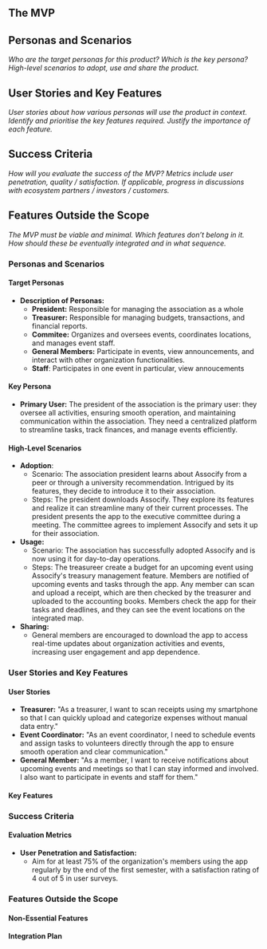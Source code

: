 ## The MVP
## Personas and Scenarios
*Who are the target personas for this product?*
*Which is the key persona?*
*High-level scenarios to adopt, use and share the product.*
## User Stories and Key Features
*User stories about how various personas will use the product in context.*
*Identify and prioritise the key features required.*
*Justify the importance of each feature.*
## Success Criteria
*How will you evaluate the success of the MVP?*
*Metrics include user penetration, quality / satisfaction.*
*If applicable, progress in discussions with ecosystem partners / investors / customers.*
## Features Outside the Scope
*The MVP must be viable and minimal.*
*Which features don’t belong in it.*
*How should these be eventually integrated and in what sequence.*



### Personas and Scenarios

#### Target Personas
- **Description of Personas:**
  - **President:** Responsible for managing the association as a whole
  - **Treasurer:** Responsible for managing budgets, transactions, and financial reports.
  - **Commitee:** Organizes and oversees events, coordinates locations, and manages event staff.
  - **General Members:** Participate in events, view announcements, and interact with other organization functionalities.
  - **Staff**: Participates in one event in particular, view annoucements

#### Key Persona
- **Primary User:** The president of the association is the primary user: they oversee all activities, ensuring smooth operation, and maintaining communication within the association. They need a centralized platform to streamline tasks, track finances, and manage events efficiently.

#### High-Level Scenarios
- **Adoption**:
  - Scenario: The association president learns about Assocify from a peer or through a university recommendation. Intrigued by its features, they decide to introduce it to their association.
  - Steps: The president downloads Assocify. They explore its features and realize it can streamline many of their current processes. The president presents the app to the executive committee during a meeting. The committee agrees to implement Assocify and sets it up for their association.
- **Usage:**
  - Scenario: The association has successfully adopted Assocify and is now using it for day-to-day operations.
  - Steps: The treasureer create a budget for an upcoming event using Assocify's treasury management feature. Members are notified of upcoming events and tasks through the app. Any member can scan and upload a receipt, which are then checked by the treasurer and uploaded to the accounting books. Members check the app for their tasks and deadlines, and they can see the event locations on the integrated map.
- **Sharing:**
  - General members are encouraged to download the app to access real-time updates about organization activities and events, increasing user engagement and app dependence.

### User Stories and Key Features

#### User Stories
- **Treasurer:** "As a treasurer, I want to scan receipts using my smartphone so that I can quickly upload and categorize expenses without manual data entry."
- **Event Coordinator:** "As an event coordinator, I need to schedule events and assign tasks to volunteers directly through the app to ensure smooth operation and clear communication."
- **General Member:** "As a member, I want to receive notifications about upcoming events and meetings so that I can stay informed and involved. I also want to participate in events and staff for them."

#### Key Features


### Success Criteria

#### Evaluation Metrics
- **User Penetration and Satisfaction:**
  - Aim for at least 75% of the organization's members using the app regularly by the end of the first semester, with a satisfaction rating of 4 out of 5 in user surveys.


### Features Outside the Scope

#### Non-Essential Features


#### Integration Plan





